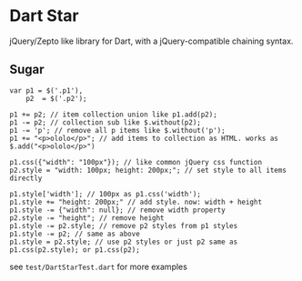 Dart Star
=========

jQuery/Zepto like library for Dart, with a jQuery-compatible chaining syntax.

Sugar
-----

    var p1 = $('.p1'),
        p2  = $('.p2');

    p1 += p2; // item collection union like p1.add(p2);
    p1 -= p2; // collection sub like $.without(p2);
    p1 -= 'p'; // remove all p items like $.without('p');
    p1 += "<p>ololo</p>"; // add items to collection as HTML. works as $.add("<p>ololo</p>")

    p1.css({"width": "100px"}); // like common jQuery css function
    p2.style = "width: 100px; height: 200px;"; // set style to all items directly

    p1.style['width']; // 100px as p1.css('width');
    p1.style += "height: 200px;" // add style. now: width + height
    p1.style -= {"width": null}; // remove width property
    p2.style -= "height"; // remove height
    p1.style -= p2.style; // remove p2 styles from p1 styles
    p1.style -= p2; // same as above
    p1.style = p2.style; // use p2 styles or just p2 same as p1.css(p2.style); or p1.css(p2);


see `test/DartStarTest.dart` for more examples